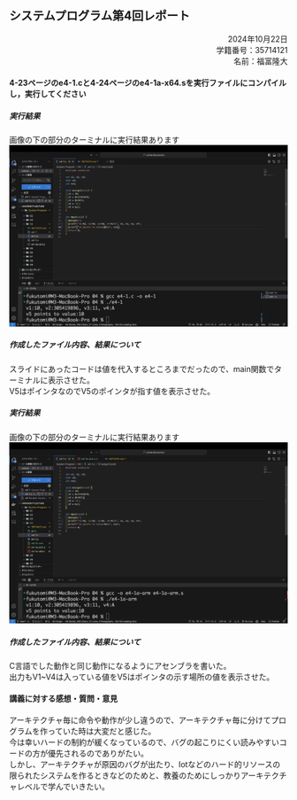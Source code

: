 ## システムプログラム第4回レポート

<div style="text-align: right;">
2024年10月22日  <br>
学籍番号：35714121  <br>
名前：福富隆大  <br>
</div>  

#### 4-23ページのe4-1.cと4-24ページのe4-1a-x64.sを実⾏ファイルにコンパイルし，実⾏してください  

##### 実行結果  

画像の下の部分のターミナルに実行結果あります
![実行結果のスクショ](./e4-1.png)

##### 作成したファイル内容、結果について  
スライドにあったコードは値を代入するところまでだったので、main関数でターミナルに表示させた。  
V5はポインタなのでV5のポインタが指す値を表示させた。  

##### 実行結果  

画像の下の部分のターミナルに実行結果あります
![実行結果のスクショ](./e4-1a-arm.png)

##### 作成したファイル内容、結果について  
C言語でした動作と同じ動作になるようにアセンブラを書いた。  
出力もV1~V4は入っている値をV5はポインタの示す場所の値を表示させた。  

#### 講義に対する感想・質問・意⾒
アーキテクチャ毎に命令や動作が少し違うので、アーキテクチャ毎に分けてプログラムを作っていた時は大変だと感じた。  
今は幸いハードの制約が緩くなっているので、バグの起こりにくい読みやすいコードの方が優先されるのでありがたい。  
しかし、アーキテクチャが原因のバグが出たり、Iotなどのハード的リソースの限られたシステムを作るときなどのためと、教養のためにしっかりアーキテクチャレベルで学んでいきたい。 